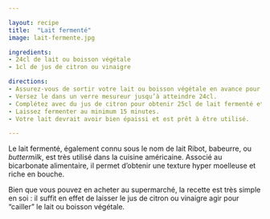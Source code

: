 ```yaml
---

layout: recipe
title:  "Lait fermenté"
image: lait-fermente.jpg

ingredients:
- 24cl de lait ou boisson végétale
- 1cl de jus de citron ou vinaigre

directions:
- Assurez-vous de sortir votre lait ou boisson végétale en avance pour que celle-ci soit à température ambiante.
- Versez le dans un verre mesureur jusqu’à atteindre 24cl.
- Complétez avec du jus de citron pour obtenir 25cl de lait fermenté et mélangez.
- Laissez fermenter au minimum 15 minutes.
- Votre lait devrait avoir bien épaissi et est prêt à être utilisé.

---
```


Le lait fermenté, également connu sous le nom de lait Ribot, babeurre, ou <i lang="en">buttermilk</i>, est très utilisé dans la cuisine américaine. Associé au bicarbonate alimentaire, il permet d’obtenir une texture hyper moelleuse et riche en bouche.

Bien que vous pouvez en acheter au supermarché, la recette est très simple en soi&nbsp;: il suffit en effet de laisser le jus de citron ou vinaigre agir pour “cailler” le lait ou boisson végétale.